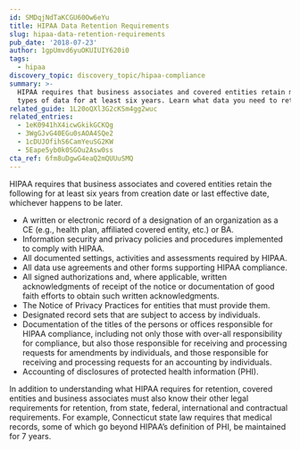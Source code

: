 ```yaml
---
id: SMDqjNdTaKCGU60Ow6eYu
title: HIPAA Data Retention Requirements
slug: hipaa-data-retention-requirements
pub_date: '2018-07-23'
author: 1gpUmvd6yuOKUIUIY620i0
tags:
  - hipaa
discovery_topic: discovery_topic/hipaa-compliance
summary: >-
  HIPAA requires that business associates and covered entities retain multiple
  types of data for at least six years. Learn what data you need to retain.
related_guide: 1L20oQXl3G2cKSm4gg2wuc
related_entries:
  - 1eK0941hX4icwGkikGCKQg
  - 3WgGJvG40EGu0sAOA4SQe2
  - 1cDUJOfihS6CamYeuSG2KW
  - 5Eape5yb0k0SGOu2Asw0ss
cta_ref: 6fm8uDgwG4eaQ2mQUUuSMQ
---
```

HIPAA requires that business associates and covered entities retain the following for at least six years from creation date or last effective date, whichever happens to be later.

- A written or electronic record of a designation of an organization as a CE (e.g., health plan, affiliated covered entity, etc.) or BA.
- Information security and privacy policies and procedures implemented to comply with HIPAA.
- All documented settings, activities and assessments required by HIPAA.
- All data use agreements and other forms supporting HIPAA compliance.
- All signed authorizations and, where applicable, written acknowledgments of receipt of the notice or documentation of good faith efforts to obtain such written acknowledgments.
- The Notice of Privacy Practices for entities that must provide them.
- Designated record sets that are subject to access by individuals.
- Documentation of the titles of the persons or offices responsible for HIPAA compliance, including not only those with over-all responsibility for compliance, but also those responsible for receiving and processing requests for amendments by individuals, and those responsible for receiving and processing requests for an accounting by individuals.
- Accounting of disclosures of protected health information (PHI).

In addition to understanding what HIPAA requires for retention, covered entities and business associates must also know their other legal requirements for retention, from state, federal, international and contractual requirements. For example, Connecticut state law requires that medical records, some of which go beyond HIPAA’s definition of PHI, be maintained for 7 years.

  
